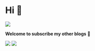 # Hi 👋 

<img src="https://readme-typing-svg.herokuapp.com/?lines=Welcome%20visitors!;I%20am%20Yuqi%20Hu!&font=Roboto" />

**Welcome to subscribe my other blogs** 🌟
<p>
<a href="https://blog.csdn.net/qq_45776432"><img src="https://img.shields.io/static/v1?label=Blog1&message=CSDN&color=red"/></a>
<a href="https://juejin.cn/user/1416638117190264"><img src="https://img.shields.io/static/v1?label=Blog2&message=juejin&color=cyan"/></a>
</p>





